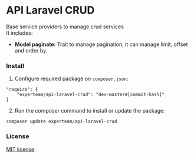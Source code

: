 API Laravel CRUD
=

Base service providers to manage crud services <br>
It includes:
- <b>Model paginate:</b> Trait to manage pagination, it can manage limit, offset and order by.


### Install

1. Configure required package on `composer.json`: <br>
```
"require": {
    "experteam/api-laravel-crud": "dev-master#[commit-hash]"
}
```

2. Run the composer command to install or update the package: <br>
```
composer update experteam/api-laravel-crud
```

### License
[MIT license](https://opensource.org/licenses/MIT).

